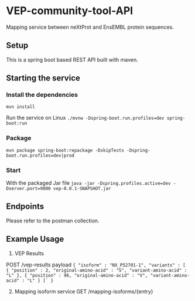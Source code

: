 # VEP-community-tool-API
Mapping service between neXtProt and EnsEMBL protein sequences.

## Setup

This is a spring boot based REST API built with maven.

## Starting the service

### Install the dependencies
`mvn install`

Run the service on Linux
`./mvnw -Dspring-boot.run.profiles=dev spring-boot:run`

### Package
`mvn package spring-boot:repackage -DskipTests -Dspring-boot.run.profiles=dev|prod`

### Start
With the packaged Jar file
`java -jar -Dspring.profiles.active=dev -Dserver.port=9000 vep-0.0.1-SNAPSHOT.jar`

## Endpoints
Please refer to the postman collection.

## Example Usage

1. VEP Results

POST /vep-results
payload
``
{
    "isoform" : "NX_P52701-1",
    "variants" : [
        {
            "position" : 2,
            "original-amino-acid" : "S",
            "variant-amino-acid" : "L"
        },
        {
            "position" : 96,
            "original-amino-acid" : "V",
            "variant-amino-acid" : "L"
        }
    ]`
}
``

2. Mapping isoform service
GET /mapping-isoforms/{entry}

